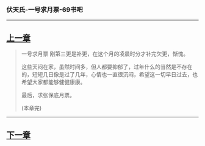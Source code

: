 ### 伏天氏-一号求月票-69书吧

--------
[上一章](./7b033922bb02e3c0ef8d20729cdab856.md)
--------


>
>
>
>一号求月票
>刚第三更是补更，在这个月的凌晨时分才补完欠更，惭愧。
>
>这些天闷在家，虽然时间多，但人都要抑郁了，过年什么的当然是不存在的，短短几日像是过了几年，心情也一直很沉闷，希望这一切早日过去，也希望大家都能够健健康康。
>
>最后，求张保底月票。
>
>(本章完)
>
>

--------
[下一章](./ff5a1e94d3675e417e3055d2de3a4310.md)
--------
